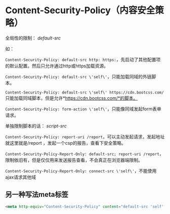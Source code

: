 # Content-Security-Policy（内容安全策略）

全局性的限制： *default-src*

如：

`Content-Security-Policy: default-src http: https:`，先启动了其他配置项的默认配置。然后只允许通过http或https加载资源。

`Content-Security-Policy: default-src \'self\'`，只能加载同域的外链脚本。

`Content-Security-Policy: default-src \'self\' https://cdn.bootcss.com/` 只能加载同域脚本，但是允许*https://cdn.bootcss.com/*的脚本。

`Content-Security-Policy: form-action \'self\'`，只能像同域发起form表单请求。

单独限制脚本的话： *script-src*

`Content-Security-Policy: report-uri /report`，可以主动发起请求，发起地址就这里就是/report ，发起一个csp的报告，查看下安全策略。

`Content-Security-Policy-Report-Only: default-src; report-uri /report`，限制依旧有，但是仅仅用来发送报告查看，不会真正在浏览器端限制。

`Content-Security-Policy-Report-Only: connect-src \'self\'`，不能使用ajax请求其他域

## 另一种写法meta标签
```html
<meta http-equiv="Content-Security-Policy" content="default-src 'self' https://cdn.bootcss.com/; report-uri /report">
```